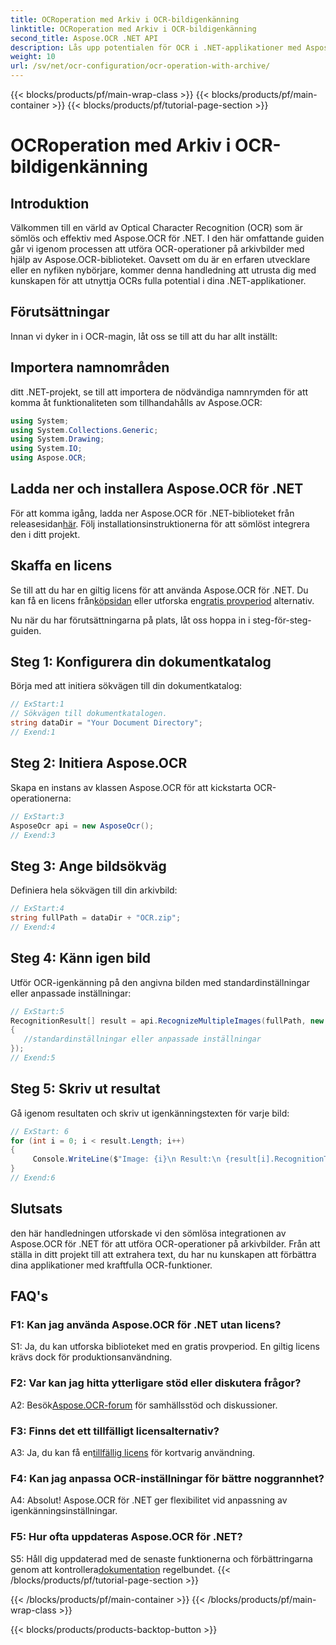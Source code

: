 ```yaml
---
title: OCRoperation med Arkiv i OCR-bildigenkänning
linktitle: OCRoperation med Arkiv i OCR-bildigenkänning
second_title: Aspose.OCR .NET API
description: Lås upp potentialen för OCR i .NET-applikationer med Aspose.OCR. Lär dig att extrahera text från arkivbilder steg för steg.
weight: 10
url: /sv/net/ocr-configuration/ocr-operation-with-archive/
---
```


{{< blocks/products/pf/main-wrap-class >}}
{{< blocks/products/pf/main-container >}}
{{< blocks/products/pf/tutorial-page-section >}}

# OCRoperation med Arkiv i OCR-bildigenkänning

## Introduktion

Välkommen till en värld av Optical Character Recognition (OCR) som är sömlös och effektiv med Aspose.OCR för .NET. I den här omfattande guiden går vi igenom processen att utföra OCR-operationer på arkivbilder med hjälp av Aspose.OCR-biblioteket. Oavsett om du är en erfaren utvecklare eller en nyfiken nybörjare, kommer denna handledning att utrusta dig med kunskapen för att utnyttja OCRs fulla potential i dina .NET-applikationer.

## Förutsättningar

Innan vi dyker in i OCR-magin, låt oss se till att du har allt inställt:

## Importera namnområden

ditt .NET-projekt, se till att importera de nödvändiga namnrymden för att komma åt funktionaliteten som tillhandahålls av Aspose.OCR:

```csharp
using System;
using System.Collections.Generic;
using System.Drawing;
using System.IO;
using Aspose.OCR;
```

## Ladda ner och installera Aspose.OCR för .NET

 För att komma igång, ladda ner Aspose.OCR för .NET-biblioteket från releasesidan[här](https://releases.aspose.com/ocr/net/). Följ installationsinstruktionerna för att sömlöst integrera den i ditt projekt.

## Skaffa en licens

 Se till att du har en giltig licens för att använda Aspose.OCR för .NET. Du kan få en licens från[köpsidan](https://purchase.aspose.com/buy) eller utforska en[gratis provperiod](https://releases.aspose.com/) alternativ.

Nu när du har förutsättningarna på plats, låt oss hoppa in i steg-för-steg-guiden.

## Steg 1: Konfigurera din dokumentkatalog

Börja med att initiera sökvägen till din dokumentkatalog:

```csharp
// ExStart:1
// Sökvägen till dokumentkatalogen.
string dataDir = "Your Document Directory";
// Exend:1
```

## Steg 2: Initiera Aspose.OCR

Skapa en instans av klassen Aspose.OCR för att kickstarta OCR-operationerna:

```csharp
// ExStart:3
AsposeOcr api = new AsposeOcr();
// Exend:3
```

## Steg 3: Ange bildsökväg

Definiera hela sökvägen till din arkivbild:

```csharp
// ExStart:4
string fullPath = dataDir + "OCR.zip";
// Exend:4
```

## Steg 4: Känn igen bild

Utför OCR-igenkänning på den angivna bilden med standardinställningar eller anpassade inställningar:

```csharp
// ExStart:5
RecognitionResult[] result = api.RecognizeMultipleImages(fullPath, new RecognitionSettings
{
   //standardinställningar eller anpassade inställningar
});
// Exend:5
```

## Steg 5: Skriv ut resultat

Gå igenom resultaten och skriv ut igenkänningstexten för varje bild:

```csharp
// ExStart: 6
for (int i = 0; i < result.Length; i++)
{
	 Console.WriteLine($"Image: {i}\n Result:\n {result[i].RecognitionText}");
}
// Exend:6
```

## Slutsats

den här handledningen utforskade vi den sömlösa integrationen av Aspose.OCR för .NET för att utföra OCR-operationer på arkivbilder. Från att ställa in ditt projekt till att extrahera text, du har nu kunskapen att förbättra dina applikationer med kraftfulla OCR-funktioner.

## FAQ's

### F1: Kan jag använda Aspose.OCR för .NET utan licens?

S1: Ja, du kan utforska biblioteket med en gratis provperiod. En giltig licens krävs dock för produktionsanvändning.

### F2: Var kan jag hitta ytterligare stöd eller diskutera frågor?

 A2: Besök[Aspose.OCR-forum](https://forum.aspose.com/c/ocr/16) för samhällsstöd och diskussioner.

### F3: Finns det ett tillfälligt licensalternativ?

 A3: Ja, du kan få en[tillfällig licens](https://purchase.aspose.com/temporary-license/) för kortvarig användning.

### F4: Kan jag anpassa OCR-inställningar för bättre noggrannhet?

A4: Absolut! Aspose.OCR för .NET ger flexibilitet vid anpassning av igenkänningsinställningar.

### F5: Hur ofta uppdateras Aspose.OCR för .NET?

 S5: Håll dig uppdaterad med de senaste funktionerna och förbättringarna genom att kontrollera[dokumentation](https://reference.aspose.com/ocr/net/) regelbundet.
{{< /blocks/products/pf/tutorial-page-section >}}

{{< /blocks/products/pf/main-container >}}
{{< /blocks/products/pf/main-wrap-class >}}

{{< blocks/products/products-backtop-button >}}
